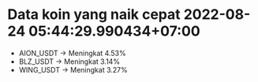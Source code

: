 # Data koin yang naik cepat 2022-08-24 05:44:29.990434+07:00

* AION_USDT -> Meningkat 4.53%
* BLZ_USDT -> Meningkat 3.14%
* WING_USDT -> Meningkat 3.27%
